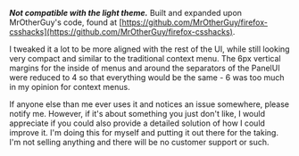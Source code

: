 ***Not compatible with the light theme.***
Built and expanded upon MrOtherGuy's code, found at [https://github.com/MrOtherGuy/firefox-csshacks](https://github.com/MrOtherGuy/firefox-csshacks).

I tweaked it a lot to be more aligned with the rest of the UI, while still looking very compact and similar to the traditional context menu. The 6px vertical margins for the inside of menus and around the separators of the PanelUI were reduced to 4 so that everything would be the same - 6 was too much in my opinion for context menus.

If anyone else than me ever uses it and notices an issue somewhere, please notify me. However, if it's about something you just don't like, I would appreciate if you could also provide a detailed solution of how I could improve it. I'm doing this for myself and putting it out there for the taking. I'm not selling anything and there will be no customer support or such.
